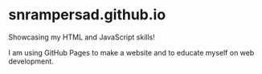 # snrampersad.github.io
Showcasing my HTML and JavaScript skills!

I am using GitHub Pages to make a website and to educate myself on web development.
